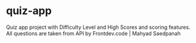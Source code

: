 # quiz-app
Quiz app project with Difficulty Level and High Scores and scoring features.
All questions are taken from API
by Frontdev.code | Mahyad Saedpanah

